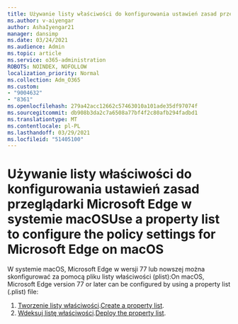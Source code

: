 ```yaml
---
title: Używanie listy właściwości do konfigurowania ustawień zasad przeglądarki Microsoft Edge w systemie macOS
ms.author: v-aiyengar
author: AshaIyengar21
manager: dansimp
ms.date: 03/24/2021
ms.audience: Admin
ms.topic: article
ms.service: o365-administration
ROBOTS: NOINDEX, NOFOLLOW
localization_priority: Normal
ms.collection: Adm_O365
ms.custom:
- "9004632"
- "8361"
ms.openlocfilehash: 279a42acc12662c57463010a101ade35df97074f
ms.sourcegitcommit: db908b3da2c7a6508a77bf4f2c80afb294fadbd1
ms.translationtype: MT
ms.contentlocale: pl-PL
ms.lasthandoff: 03/29/2021
ms.locfileid: "51405100"
---
```

# <a name="use-a-property-list-to-configure-the-policy-settings-for-microsoft-edge-on-macos"></a><span data-ttu-id="d036a-102">Używanie listy właściwości do konfigurowania ustawień zasad przeglądarki Microsoft Edge w systemie macOS</span><span class="sxs-lookup"><span data-stu-id="d036a-102">Use a property list to configure the policy settings for Microsoft Edge on macOS</span></span>

<span data-ttu-id="d036a-103">W systemie macOS, Microsoft Edge w wersji 77 lub nowszej można skonfigurować za pomocą pliku listy właściwości (plist):</span><span class="sxs-lookup"><span data-stu-id="d036a-103">On macOS, Microsoft Edge version 77 or later can be configured by using a property list (.plist) file:</span></span>

1. <span data-ttu-id="d036a-104">[Tworzenie listy właściwości](https://go.microsoft.com/fwlink/?linkid=2134726).</span><span class="sxs-lookup"><span data-stu-id="d036a-104">[Create a property list](https://go.microsoft.com/fwlink/?linkid=2134726).</span></span>
1. <span data-ttu-id="d036a-105">[Wdeksuj listę właściwości](https://go.microsoft.com/fwlink/?linkid=2134727).</span><span class="sxs-lookup"><span data-stu-id="d036a-105">[Deploy the property list](https://go.microsoft.com/fwlink/?linkid=2134727).</span></span>

